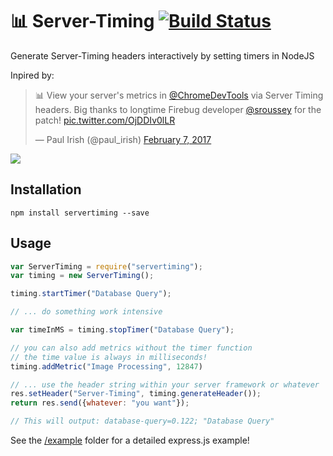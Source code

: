 # 📊 Server-Timing [![Build Status](https://travis-ci.org/thomasbrueggemann/node-servertiming.svg?branch=master)](https://travis-ci.org/thomasbrueggemann/node-servertiming)
Generate Server-Timing headers interactively by setting timers in NodeJS

Inpired by:

<blockquote class="twitter-tweet" data-lang="en"><p lang="en" dir="ltr">📊 View your server&#39;s metrics in <a href="https://twitter.com/ChromeDevTools">@ChromeDevTools</a> via Server Timing headers. Big thanks to longtime Firebug developer <a href="https://twitter.com/sroussey">@sroussey</a> for the patch! <a href="https://t.co/OjDDIv0lLR">pic.twitter.com/OjDDIv0lLR</a></p>&mdash; Paul Irish (@paul_irish) <a href="https://twitter.com/paul_irish/status/829090506084749312">February 7, 2017</a></blockquote>
<script async src="//platform.twitter.com/widgets.js" charset="utf-8"></script>

<img src="http://i.imgur.com/8VdlYKn.png" />

## Installation

```shell
npm install servertiming --save
```

## Usage

```javascript
var ServerTiming = require("servertiming");
var timing = new ServerTiming();

timing.startTimer("Database Query");

// ... do something work intensive

var timeInMS = timing.stopTimer("Database Query");

// you can also add metrics without the timer function
// the time value is always in milliseconds!
timing.addMetric("Image Processing", 12847)

// ... use the header string within your server framework or whatever
res.setHeader("Server-Timing", timing.generateHeader());
return res.send({whatever: "you want"});

// This will output: database-query=0.122; "Database Query"
```

See the <a href="https://github.com/thomasbrueggemann/node-servertiming/tree/master/example">/example</a> folder for a detailed express.js example!
